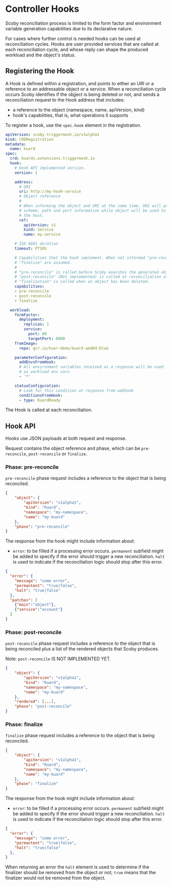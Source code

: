 # Controller Hooks

Scoby reconciliation process is limited to the form factor and environment variable generation capabilities due to its declarative nature.

For cases where further control is needed hooks can be used at reconciliation cycles. Hooks are user provided services that are called at each reconciliation cycle, and whose reply can shape the produced workload and the object's status.

## Registering the Hook

A Hook is defined within a registration, and points to either an URI or a reference to an addressable object or a service. When a reconciliation cycle occurs Scoby identifies if the objject is being deleted or not, and sends a reconciliation request to the Hook address that includes:

- a reference to the object (namespace, name, apiVersion, kind)
- hook's capabilities, that is, what operations it supports

To register a hook, use the `spec.hook` element in the registration.

```yaml
apiVersion: scoby.triggermesh.io/v1alpha1
kind: CRDRegistration
metadata:
  name: kuard
spec:
  crd: kuards.extensions.triggermesh.io
  hook:
    # Hook API implemented version.
    version: 1

    address:
      # URI
      uri: http://my-hook-service
      # Object reference
      #
      # When informing the object and URI at the same time, URI will provide
      # scheme, path and port information while object will be used to identify
      # the host.
      ref:
        apiVersion: v1
        kind: Service
        name: my-service

    # ISO 8601 duration
    timeout: PT10S

    # Capabilities that the hook implement. When not informed "pre-reconcile" and
    # "finalize" are assumed.
    #
    # "pre-reconcile" is called before Scoby executes the generated object rendering from the reconiler.
    # "post-reconcile" (Not implemented) is called at reconciliation after Scoby has rendered.
    # "finalization" is called when an object has been deleted.
    capabilities:
    - pre-reconcile
    - post-reconcile
    - finalize

  workload:
    formFactor:
      deployment:
        replicas: 1
        service:
          port: 80
          targetPort: 8080
    fromImage:
      repo: gcr.io/kuar-demo/kuard-amd64:blue

    parameterConfiguration:
      addEnvsFromHook:
      # All environment variables received as a response will be used
      # as workload env vars.
      - '*'

    statusConfiguration:
      # Look for this condition at response from webhook
      conditionsFromHook:
      - type: KuardReady
```

The Hook is called at each reconciliation.

## Hook API

Hooks use JSON payloads at both request and response.

Request contains the object reference and phase, which can be `pre-reconcile`, `post-reconcile` or `finalize`.

### Phase: pre-reconcile

`pre-reconcile` phase request includes a reference to the object that is being reconciled.

```json
{
    "object": {
        "apiVersion": "v1alpha1",
        "kind": "Kuard",
        "namespace": "my-namespace",
        "name": "my-kuard"
    },
    "phase": "pre-reconcile"
}
```

The response from the hook might include information about:

- `error`: to be filled if a processing error occurs. `permanent` subfield might be added to specify if the error should trigger a new reconciliation. `halt` is used to indicate if the reconciliation logic should stop after this error.

```json
{
  "error": {
    "message": "some error",
    "permantent": "true|false",
    "halt": "true|false"
  },
  "patches": [
    {"main":"object"},
    {"service":"account"}
  ]
}
```

### Phase: post-reconcile

`post-reconcile` phase request includes a reference to the object that is being reconciled plus a list of the rendered objects that Scoby produces.

Note: `post-reconcile`  IS NOT IMPLEMENTED YET.

```json
{
    "object": {
        "apiVersion": "v1alpha1",
        "kind": "Kuard",
        "namespace": "my-namespace",
        "name": "my-kuard"
    },
    "rendered": [...],
    "phase": "post-reconcile"
}
```

### Phase: finalize

`finalize` phase request includes a reference to the object that is being reconciled.

```json
{
    "object": {
        "apiVersion": "v1alpha1",
        "kind": "Kuard",
        "namespace": "my-namespace",
        "name": "my-kuard"
    },
    "phase": "finalize"
}
```

The response from the hook might include information about:

- `error`: to be filled if a processing error occurs. `permanent` subfield might be added to specify if the error should trigger a new reconciliation. `halt` is used to indicate if the reconciliation logic should stop after this error.

```json
{
  "error": {
    "message": "some error",
    "permantent": "true|false",
    "halt": "true|false"
  },
}
```

When returning an error the `halt` element is used to determine if the finalizer should be removed from the object or not; `true` means that the finalizer would not be removed from the object.
